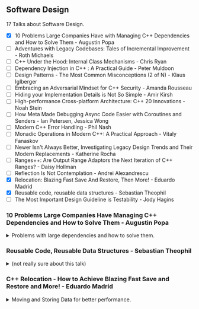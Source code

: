 <!--
// cSpell:ignore relocatability Björn Fahller
-->

<link rel="stylesheet" type="text/css" href="../../markdown-style.css">

## Software Design

<summary>
17 Talks about Software Design.
</summary>

- [x] 10 Problems Large Companies Have with Managing C++ Dependencies and How to Solve Them - Augustin Popa
- [ ] Adventures with Legacy Codebases: Tales of Incremental Improvement - Roth Michaels
- [ ] C++ Under the Hood: Internal Class Mechanisms - Chris Ryan
- [ ] Dependency Injection in C++ : A Practical Guide - Peter Muldoon
- [ ] Design Patterns - The Most Common Misconceptions (2 of N) - Klaus Iglberger
- [ ] Embracing an Adversarial Mindset for C++ Security - Amanda Rousseau
- [ ] Hiding your Implementation Details is Not So Simple - Amir Kirsh
- [ ] High-performance Cross-platform Architecture: C++ 20 Innovations - Noah Stein
- [ ] How Meta Made Debugging Async Code Easier with Coroutines and Senders - Ian Petersen, Jessica Wong
- [ ] Modern C++ Error Handling - Phil Nash
- [ ] Monadic Operations in Modern C++: A Practical Approach - Vitaly Fanaskov
- [ ] Newer Isn't Always Better, Investigating Legacy Design Trends and Their Modern Replacements - Katherine Rocha
- [ ] Ranges++: Are Output Range Adaptors the Next Iteration of C++ Ranges? - Daisy Hollman
- [ ] Reflection Is Not Contemplation - Andrei Alexandrescu
- [x] Relocation: Blazing Fast Save And Restore, Then More! - Eduardo Madrid
- [x] Reusable code, reusable data structures - Sebastian Theophil
- [ ] The Most Important Design Guideline is Testability - Jody Hagins

### 10 Problems Large Companies Have Managing C++ Dependencies and How to Solve Them - Augustin Popa

<details>
<summary>
Problems with large dependencies and how to solve them.
</summary>

[10 Problems Large Companies Have Managing C++ Dependencies and How to Solve Them](https://youtu.be/kOW74IUH7IA?si=9R-_FSdv3w1QKKTI), [slides](https://github.com/CppCon/CppCon2024/blob/main/Presentations/10_Problems_Large_Companies_Have_with_Managing_Cpp_Dependencies_and_How_to_Solve_Them.pdf).

package libraries and dependencies management is still a top pain point for C++ developers.

- Conan
- vcpkg
- NuGet

> Preview – 10 conclusions
>
> 1. Support building from source
> 2. Build a verified binary cache
> 3. Version using baselines
> 4. Build open-source with a package manager
> 5. Cache build assets internally
> 6. Monitor, prevent, and respond to vulnerabilities
> 7. Centralize common tasks
> 8. Produce SBOMs
> 9. Global, reproducible builds
> 10. Break large migrations down into smaller milestones

#### Problem 1: ABI incompatible C++ binaries

binaries aren't portable, they depend on how they were compiled. so it leads to a very complex dependency graph, different compilers, target OS, feature flags, build configurations, etc...

the consumer needs to get the correct binary and use it, but a solution for this is to build the dependant packages from source, some package managers support this, and we can also use the CI build chain to build the dependencies. some companies moved to Monorepo architecture, where everything is built together.

this also allows for editing and tweaking the source code for the dependencies.

#### Problem 2: Build times are too long when building from source

Of course, building packages takes time, it scales poorly, as each package has it's own decencies.\
we can use a caching strategy with a shared cache for binaries with a unique hash identifier based on versions and ABI.

#### Problem 3: Version conflicts – The Diamond problem

each decency has dependencies of it's own, and if two packages consumer the same third package, they might get a version conflict.

a solution could be to move from package/libraries into "baselines", a baseline contains a set of packages with compatible versions between them.

#### Problem 4: Building open-source dependencies is hard

in-house development is more work to write, but easier to integrate, maintain and protects against legal concerns and some vulnerabilities.

a package manager can handle some of the problems with building the packages, and bridge the gap.

#### Problem 5: Organization restricts access to online downloads

organizations don't want to allow open-source code without a process, and there's always a risk that the open-source library goes down.\
we can get around this by maintain a cache (proxy) of 3rd party packages source code, which can also be moved to a protected environment that won't allow internet connection.

#### Problem 6: Security vulnerabilities in open-source code

Open source packages might have known vulnerabilities. the organization needs a strategy to monitor, review and respond to them.

#### Problem 7: Duplicated engineering cost to maintain dependencies

managing dependencies gets harder with scale, there are problems with communication, and there are times where similar work is being done in different teams.

#### Problem 8: Difficult to track or report on all dependencies

audit dependencies, build the dependency graph, producing SBOMs - software bill of materials.

#### Problem 9: Build toolchain variations across the organization

reproducible builds, tests and deployments. building in containers, establishing company-wide policies and interior tools storage.

#### Problem 10: Moving to new solution is complex or too time consuming

takes time, effort, causes un-expected problems.

we can set milestones - small changes that represent a gain in value, even if there aren't any more changes to the process. we identify the action and what benefit it provides us.

---

> Summary – 10 conclusions
>
> 1. Build C++ dependencies from source
> 2. Establish binary caching where possible
> 3. Organize dependencies + versions into baselines (fixed points in time)
> 4. Use an open-source package manager to save time / effort
> 5. Create an asset cache for sources needed to build dependencies
> 6. Develop a vulnerability monitoring, prevention, and response strategy and associated tools / workflows
> 7. Centralize common dependency management tasks, enforce consistency across organization at scale
> 8. Organize dependencies into coherent packages and start producing SBOMs
> 9. Establish a global toolchain policy and build in containers if possible
> 10. Break large migrations down into smaller milestones with a win at each step.

</details>

### Reusable Code, Reusable Data Structures - Sebastian Theophil

<details>
<summary>
(not really sure about this talk)
</summary>

[Reusable Code, Reusable Data Structures](https://youtu.be/5zkDeiyF5Rc?si=tmsS-hGBMTMCey1r), [slides](https://github.com/CppCon/CppCon2024/blob/main/Presentations/Reusable_Code_Reusable_Data_Structures.pdf)

> DRY -- don't repeat yourself -- is an important software engineering principle.\
> Repetitive code is error-prone code. Inevitably, and sooner rather than later, we will forget to change one of these repetitive code locations. C++ offers many different tools to share code and data and I often see novice and intermediate programmers struggle with choosing the best one in each situation.\
> We have template functions, template classes, std::variant, virtual classes and std::any. We have some common associated programming patterns like CRTP, templated base classes, template functions taking function arguments.\
> All of these have their uses and in my talk, I want to develop some intuitions on when to use which.

what should we use and what should we not use.\
starting with an example of centering elements in html.

for code to be reused in an efficient manner, we need to generalize the problem, understand which algorithm can help us, etc...

when we have a shared algorithm and different data, we use generic functions and concepts.

looking at some patterns: output iterators, predicate, and at the command design pattern.

> GENERIC FUNCTIONS
>
> - Need clear requirements
> - Expressed in well-known concepts
> - Reduce dependencies
> - Flexible and customizable through customization points

Generic classes, data is being templated, either in the base class or with the curiously recurring template pattern (CRTP).

mixin classes, adding functionality to un-related classes.

other options are inheritance (virtual functions) and <cpp>std::variant</cpp>, but should they really be used for code sharing? runtime polymorphism ties things together, it creates coupling and has lasting implication.

- heap allocation
- lifetime issues
- ownership

external polymorphism, global overloads, <cpp>std::variant</cpp> and <cpp>std::visit</cpp>.

</details>

### C++ Relocation - How to Achieve Blazing Fast Save and Restore and More! - Eduardo Madrid

<details>
<summary>
Moving and Storing Data for better performance.
</summary>

[C++ Relocation - How to Achieve Blazing Fast Save and Restore and More!](https://youtu.be/LnGrrfBMotA?si=RQ6R3iWcMSCTZzTK), [slides](https://github.com/CppCon/CppCon2024/blob/main/Presentations/Relocation.pdf), [event](https://cppcon2024.sched.com/event/1gZeM/relocation-blazing-fast-save-and-restore-then-more). [Data Orientation For The Win! - Eduardo Madrid - CppCon 2021](https://www.youtube.com/watch?v=QbffGSgsCcQ)

The opposite of pointe chasing.

> What's what we mean to improve?
>
> - Our systems need objects to refer to each other, and we need runtime polymorphism
> - Nothing bad per se, just that it craters performance
> - What if we are willing to do a lot of effort to improve performance lot?
> - One option is to apply **Data Orientation** techniques in general.
> - Today, we give extra attention to "relocatability"

Relocatability is how we apply data orientation techniques to make our data easy to be moved around, so it will reside in memory when it has the best performance.\
(relocatability is not about position independent code for dynamically linked libraries).

Writing code the "normal" way means we don't focus on mapping data in memory.

- storing data in classes or structs with heterogenous members.
- using pointers for objects to refer to one another.
- using virtual inheritance and overrides for runtime polymorphism
- indirections, allocations, lifetime, sharing ownership (<cpp>std::unique_ptr</cpp>, <cpp>std::shared_ptr</cpp>)

#### Data Orientation

The non-trivial way to write code takes data to memory mapping into account.

> Columnar Representation (Scattering):\
> Transforming collections of structs of members of heterogeneous typesinto one structure with arrays of homogeneous data types (going from what in databases is called a row-representation to a columnar representation) also called "scattering" or achieving structures of arrays.

That's a long way for saying "struct of arrays" over "array of structs", or moving from row-wise representations to column-wise.\
With *row-wise* representations, we have structs containing different kinds of members, pointers (which can be null), data that is differentiating the state of the object and we have containers with multiple elements of the class.\
with *column-wise*, we combine the data and the container together, we move to homogenous collection of data, all fields of the same type are stored continuously. to access a single 'item', we use a handle (Facade/Proxy design pattern).\
After scattering, we are using "entity-component systems", we no longer have objects, instead we have entities, and members are replaced with compnotents. entities and components are bound through an index in a global structure.

```cpp
// row-wise
struct Item {
  int id;
  double price;
  Specials *specials; // pointer, can be null
  Category *category;
  bool is_homemade; // messes with the data alignment
};
std::array<Item, N> items;

// column-wise
template <std::size_t N>
struct State {
  std::array<int, N> ids;
  std::array<double, N> prices;
  EfficientMap<std::size_t, Specials> specials;
  std::array<CategoryHandle, N> categories;
  EfficientSet<std::size_t> homemade;
};

auto state = State<N>;
class ItemHandle {
  std::size index;
public:
  int id() { return state.ids[index]; }
  double price() { return state.prices[index]; }
  Specials *specials() { return state.specials[id()]; }
  CategoryHandle category() { return state.categories[id()]; }
  bool &is_homemade() { return state.homemade.contains(id()); }
};
```

Allocating data homogeneously allows for better performance (SIMD, CUDA), reduces allocations, it dis-incentives communication between state change. also, moving away from using pointers allows more efficient memory dump. data is given different addresses by the allocator, so we can't restore the application correctly (the pointers are no longer valid). if we have this kind of a layout, the relations between entities are preserved through the index.

#### Allocators And Relocatability

Allocators don't care about the efficient allocation of the data, so we must be able to control and move the data, and we need the ability to maintain the allocation across the lifetime of the program, as objects are created and destroyed.

we start by re-introducing some indirection - using stable indices.

> Recapping Björn Fahller ["Cache Friendly Data + Functional + Ranges = &heartsuit;"](https://www.youtube.com/watch?v=XJzs4kC9d-Y) @C++ On Sea 2024:
>
> - He calls stable indices "stable ids", and the technique is to use an extra indirection that pays for itself in terms of performance.
> - Furthermore, you can have both the forward mapping and the backward mapping, depending on your needs.
> - This indirection is what provides the freedom to relocate!
> - Björn Fahller presented benchmarks that dove into details of wall-clock performance, cache misses, IMO his results are representative of what would be real world use.

Relocatability makes saving the state of the application trivial - just dump the data as is. and restoring it is just as easy. if the data is ever "shaken" and becomes not efficient, we can re-allocate them to make them efficient again. "shaken" data can be fragmentation (empty holes in the array), or having old and new entities stored together (if we re-used the old memory to store new data).\
Memory performance relies on time and space locality, we want to have objects that are accessed together stored together, relocating objects allows us to maintain and improve this.

One issue is using *Value Mangers*, using <cpp>std::optional</cpp>, which currently doesn't take allocators, but can take a <cpp>std::vector</cpp> type with an custom allocator. this has something to do with type erasure (<cpp>std::any</cpp>, <cpp>std::function</cpp>). the language doesn't currently have support to access internals (???).

</details>
